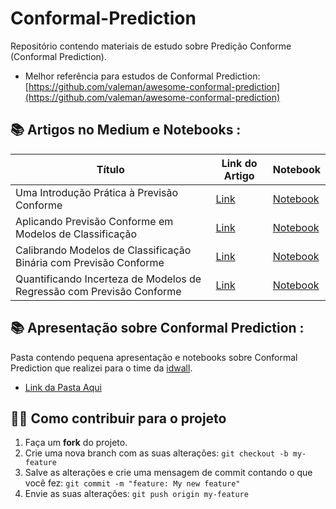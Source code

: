 # Conformal-Prediction
Repositório contendo materiais de estudo sobre Predição Conforme (Conformal Prediction).

- Melhor referência para estudos de Conformal Prediction: [https://github.com/valeman/awesome-conformal-prediction](https://github.com/valeman/awesome-conformal-prediction)

## 📚 Artigos no Medium e Notebooks :

**Título** | **Link do Artigo** | **Notebook**
------------ | ------------ | ------------
Uma Introdução Prática à Previsão Conforme | [Link](https://medium.com/data-hackers/uma-introdu%C3%A7%C3%A3o-pr%C3%A1tica-%C3%A0-previs%C3%A3o-conforme-de4c7479e021) | [Notebook](https://github.com/gusbruschi13/Conformal-Prediction/blob/main/Introdu%C3%A7%C3%A3o-Pr%C3%A1tica-Previs%C3%A3o-Conforme.ipynb)
Aplicando Previsão Conforme em Modelos de Classificação | [Link](https://medium.com/data-hackers/aplicando-previs%C3%A3o-conforme-em-modelos-de-classifica%C3%A7%C3%A3o-a26b2805ab0) | [Notebook](https://github.com/gusbruschi13/Conformal-Prediction/blob/main/Previs%C3%A3o-Conforme-Classifica%C3%A7%C3%A3o.ipynb)
Calibrando Modelos de Classificação Binária com Previsão Conforme | [Link](https://medium.com/data-hackers/calibrando-modelos-de-classifica%C3%A7%C3%A3o-bin%C3%A1ria-com-previs%C3%A3o-conforme-f547e68602ee) | [Notebook](https://github.com/gusbruschi13/Conformal-Prediction/blob/main/Previs%C3%A3o-Conforme-Classifica%C3%A7%C3%A3o.ipynb)
Quantificando Incerteza de Modelos de Regressão com Previsão Conforme | [Link](https://medium.com/data-hackers/quantificando-incerteza-de-modelos-de-regress%C3%A3o-com-previs%C3%A3o-conforme-766fa03b2587) | [Notebook](https://github.com/gusbruschi13/Conformal-Prediction/blob/main/Previs%C3%A3o-Conforme-Regress%C3%A3o.ipynb)

## 📚 Apresentação sobre Conformal Prediction :

Pasta contendo pequena apresentação e notebooks sobre Conformal Prediction que realizei para o time da [idwall](https://idwall.co/).

- [Link da Pasta Aqui](https://github.com/gusbruschi13/Conformal-Prediction/tree/main/cp-101)


## 💪🏾 Como contribuir para o projeto

1. Faça um **fork** do projeto.
2. Crie uma nova branch com as suas alterações: `git checkout -b my-feature`
3. Salve as alterações e crie uma mensagem de commit contando o que você fez: `git commit -m "feature: My new feature"`
4. Envie as suas alterações: `git push origin my-feature`
